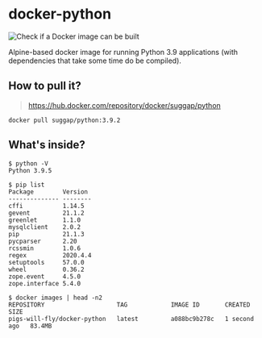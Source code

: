 # docker-python
![Check if a Docker image can be built](https://github.com/pigs-will-fly/docker-python/workflows/Check%20if%20a%20Docker%20image%20can%20be%20built/badge.svg)

Alpine-based docker image for running Python 3.9 applications (with dependencies that take some time do be compiled).

## How to pull it?

> https://hub.docker.com/repository/docker/suggap/python

```
docker pull suggap/python:3.9.2
```

## What's inside?

```
$ python -V
Python 3.9.5

$ pip list
Package        Version
-------------- --------
cffi           1.14.5
gevent         21.1.2
greenlet       1.1.0
mysqlclient    2.0.2
pip            21.1.3
pycparser      2.20
rcssmin        1.0.6
regex          2020.4.4
setuptools     57.0.0
wheel          0.36.2
zope.event     4.5.0
zope.interface 5.4.0

$ docker images | head -n2
REPOSITORY                    TAG            IMAGE ID       CREATED        SIZE
pigs-will-fly/docker-python   latest         a088bc9b278c   1 second ago   83.4MB
```
